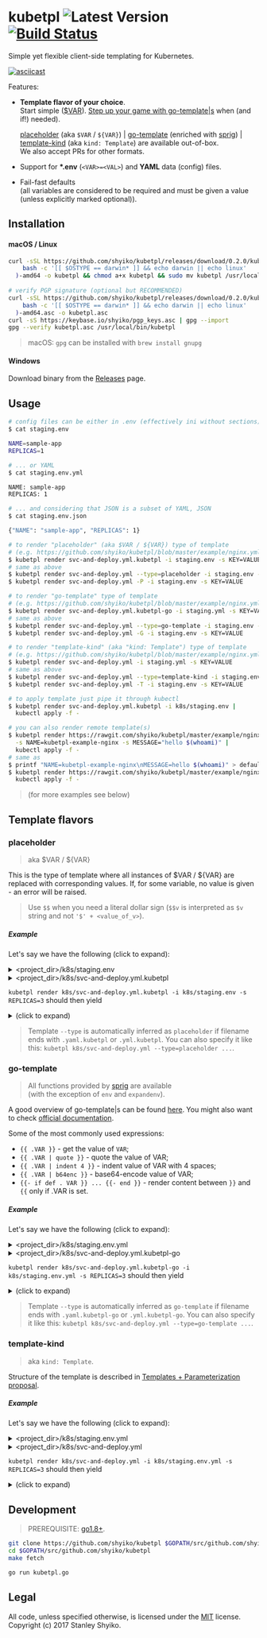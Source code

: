 # kubetpl ![Latest Version](https://img.shields.io/badge/latest-0.2.0-blue.svg) [![Build Status](https://travis-ci.org/shyiko/kubetpl.svg?branch=master)](https://travis-ci.org/shyiko/kubetpl)

Simple yet flexible client-side templating for Kubernetes.

[![asciicast](https://asciinema.org/a/h2r3K7uOMHS9CyyswrA8kVN2N.png)](https://asciinema.org/a/h2r3K7uOMHS9CyyswrA8kVN2N)  

Features:
- **Template flavor of your choice**.  
  Start simple ([$VAR](#placeholder)). [Step up your game with go-template|s](#go-template) when (and if!) needed). 
   
  [placeholder](#placeholder) (aka `$VAR` / `${VAR}`) | [go-template](#go-template) (enriched with [sprig](http://masterminds.github.io/sprig/)) | [template-kind](#template-kind) (aka `kind: Template`) are available out-of-box.  
  We also accept PRs for other formats. 
- Support for **\*.env** (`<VAR>=<VAL>`) and **YAML** data (config) files.
- Fail-fast defaults   
(all variables are considered to be required and must be given a value (unless explicitly marked optional)).    

## Installation

#### macOS / Linux

```sh
curl -sSL https://github.com/shyiko/kubetpl/releases/download/0.2.0/kubetpl-0.2.0-$(
    bash -c '[[ $OSTYPE == darwin* ]] && echo darwin || echo linux'
  )-amd64 -o kubetpl && chmod a+x kubetpl && sudo mv kubetpl /usr/local/bin/
    
# verify PGP signature (optional but RECOMMENDED)
curl -sSL https://github.com/shyiko/kubetpl/releases/download/0.2.0/kubetpl-0.2.0-$(
    bash -c '[[ $OSTYPE == darwin* ]] && echo darwin || echo linux'
  )-amd64.asc -o kubetpl.asc
curl -sS https://keybase.io/shyiko/pgp_keys.asc | gpg --import
gpg --verify kubetpl.asc /usr/local/bin/kubetpl
```  

> macOS: `gpg` can be installed with `brew install gnupg`

#### Windows

Download binary from the [Releases](https://github.com/shyiko/kubetpl/releases) page.

## Usage

```sh
# config files can be either in .env (effectively ini without sections)
$ cat staging.env

NAME=sample-app
REPLICAS=1

# ... or YAML 
$ cat staging.env.yml

NAME: sample-app
REPLICAS: 1

# ... and considering that JSON is a subset of YAML, JSON
$ cat staging.env.json

{"NAME": "sample-app", "REPLICAS": 1}

# to render "placeholder" (aka $VAR / ${VAR}) type of template
# (e.g. https://github.com/shyiko/kubetpl/blob/master/example/nginx.yml.kubetpl)
$ kubetpl render svc-and-deploy.yml.kubetpl -i staging.env -s KEY=VALUE
# same as above
$ kubetpl render svc-and-deploy.yml --type=placeholder -i staging.env -s KEY=VALUE
$ kubetpl render svc-and-deploy.yml -P -i staging.env -s KEY=VALUE

# to render "go-template" type of template
# (e.g. https://github.com/shyiko/kubetpl/blob/master/example/nginx.yml.kubetpl-go)
$ kubetpl render svc-and-deploy.yml.kubetpl-go -i staging.yml -s KEY=VALUE
# same as above
$ kubetpl render svc-and-deploy.yml --type=go-template -i staging.env -s KEY=VALUE
$ kubetpl render svc-and-deploy.yml -G -i staging.env -s KEY=VALUE

# to render "template-kind" (aka "kind: Template") type of template
# (e.g. https://github.com/shyiko/kubetpl/blob/master/example/nginx.yml)
$ kubetpl render svc-and-deploy.yml -i staging.yml -s KEY=VALUE
# same as above
$ kubetpl render svc-and-deploy.yml --type=template-kind -i staging.env -s KEY=VALUE
$ kubetpl render svc-and-deploy.yml -T -i staging.env -s KEY=VALUE

# to apply template just pipe it through kubectl    
$ kubetpl render svc-and-deploy.yml.kubetpl -i k8s/staging.env | 
  kubectl apply -f -

# you can also render remote template(s)
$ kubetpl render https://rawgit.com/shyiko/kubetpl/master/example/nginx.yml.kubetpl \
  -s NAME=kubetpl-example-nginx -s MESSAGE="hello $(whoami)" | 
  kubectl apply -f -
# same as
$ printf "NAME=kubetpl-example-nginx\nMESSAGE=hello $(whoami)" > default.env
$ kubetpl render https://rawgit.com/shyiko/kubetpl/master/example/nginx.yml.kubetpl -i default.env | 
  kubectl apply -f -
```

> (for more examples see below)

## Template flavors

### placeholder

> aka $VAR / ${VAR}  

This is the type of template where all instances of $VAR / ${VAR} are replaced with corresponding values. If, for some variable, no value
is given - an error will be raised. 

> Use `$$` when you need a literal dollar sign (`$$v` is interpreted as `$v` string and not `'$' + <value_of_v>`). 

##### Example

Let's say we have the following (click to expand):

<details>
  <summary>&lt;project_dir&gt;/k8s/staging.env</summary>

```ini  
NAME=sample-app
REPLICAS=1
```
</details>
<details>
  <summary>&lt;project_dir&gt;/k8s/svc-and-deploy.yml.kubetpl</summary>

```yaml  
apiVersion: v1
kind: Service
metadata:
  name: $NAME-service
spec:
  selector:
    app: $NAME
  ports:
  - protocol: TCP
    port: 80
---
apiVersion: apps/v1beta1
kind: Deployment
metadata:
  name: $NAME-deployment
spec:
  replicas: $REPLICAS
  template: 
    metadata:
      labels:
        app: $NAME
    spec:
      containers:
      - name: nginx
        image: nginx:1.7.9
        ports:
        - containerPort: 80
```
</details>
<p><p>

`kubetpl render k8s/svc-and-deploy.yml.kubetpl -i k8s/staging.env -s REPLICAS=3` should then yield

<details>
  <summary>(click to expand)</summary>

```yaml
apiVersion: v1
kind: Service
metadata:
  name: sample-app-service
spec:
  selector:
    app: sample-app
  ports:
  - protocol: TCP
    port: 80
---
apiVersion: apps/v1beta1
kind: Deployment
metadata:
  name: sample-app-deployment
spec:
  replicas: 3
  template: 
    metadata:
      labels:
        app: sample-app
    spec:
      containers:
      - name: nginx
        image: nginx:1.7.9
        ports:
        - containerPort: 80
```
</details>
<p><p>

> Template `--type` is automatically inferred as `placeholder` if filename ends with `.yaml.kubetpl` or `.yml.kubetpl`. 
You can also specify it like this: `kubetpl k8s/svc-and-deploy.yml --type=placeholder ...`.

### go-template

> All functions provided by [sprig](http://masterminds.github.io/sprig/) are available  
(with the exception of `env` and `expandenv`).

A good overview of go-template|s can be found [here](https://gohugo.io/templates/introduction/#variables). You might also want to check [official documentation](https://golang.org/pkg/text/template/).

Some of the most commonly used expressions:
* `{{ .VAR }}` - get the value of `VAR`;
* `{{ .VAR | quote }}` - quote the value of VAR;   
* `{{ .VAR | indent 4 }}` - indent value of VAR with 4 spaces;   
* `{{ .VAR | b64enc }}` - base64-encode value of VAR;   
* `{{- if def . VAR }} ... {{- end }}` - render content between `}}` and `{{` only if .VAR is set.   

##### Example

Let's say we have the following (click to expand):

<details>
  <summary>&lt;project_dir&gt;/k8s/staging.env.yml</summary>

```yaml
NAME: sample-app
REPLICAS: 1
```
</details>
<details>
  <summary>&lt;project_dir&gt;/k8s/svc-and-deploy.yml.kubetpl-go</summary>

```yaml  
apiVersion: v1
kind: Service
metadata:
  name: {{ .NAME }}-service
spec:
  selector:
    app: {{ .NAME }}
  ports:
  - protocol: TCP
    port: 80
---
apiVersion: apps/v1beta1
kind: Deployment
metadata:
  name: {{ .NAME }}-deployment
spec:
  replicas: {{ .REPLICAS }}
  template: 
    metadata:
      labels:
        app: {{ .NAME }}
    spec:
      containers:
      - name: nginx
        image: nginx:1.7.9
        ports:
        - containerPort: 80
```
</details>
<p><p>

`kubetpl render k8s/svc-and-deploy.yml.kubetpl-go -i k8s/staging.env.yml -s REPLICAS=3` should then yield

<details>
  <summary>(click to expand)</summary>

```yaml
apiVersion: v1
kind: Service
metadata:
  name: sample-app-service
spec:
  selector:
    app: sample-app
  ports:
  - protocol: TCP
    port: 80
---
apiVersion: apps/v1beta1
kind: Deployment
metadata:
  name: sample-app-deployment
spec:
  replicas: 3
  template: 
    metadata:
      labels:
        app: sample-app
    spec:
      containers:
      - name: nginx
        image: nginx:1.7.9
        ports:
        - containerPort: 80
```
</details>
<p><p>

> Template `--type` is automatically inferred as `go-template` if filename ends with `.yaml.kubetpl-go` or `.yml.kubetpl-go`. 
You can also specify it like this: `kubetpl k8s/svc-and-deploy.yml --type=go-template ...`.

### template-kind

> aka `kind: Template`. 

Structure of the template is described in [Templates + Parameterization proposal](https://github.com/kubernetes/community/blob/master/contributors/design-proposals/apps/OBSOLETE_templates.md).

##### Example

Let's say we have the following (click to expand):

<details>
  <summary>&lt;project_dir&gt;/k8s/staging.env.yml</summary>

```yaml
NAME: sample-app
```
</details>
<details>
  <summary>&lt;project_dir&gt;/k8s/svc-and-deploy.yml</summary>

```yaml  
kind: Template
apiVersion: v1
metadata:
  name: nginx-template
  annotations:
    description: nginx template
objects:
- apiVersion: v1
  kind: Service
  metadata:
    name: $(NAME)-service
  spec:
    selector:
      app: $(NAME)
    ports:
    - protocol: TCP
      port: 80
- apiVersion: apps/v1beta1
  kind: Deployment
  metadata:
    name: $(NAME)-deployment
  spec:
    replicas: $((REPLICAS))
    template: 
      metadata:
        labels:
          app: $(NAME)
      spec:
        containers:
        - name: nginx
          image: nginx:1.7.9
          ports:
          - containerPort: 80
parameters:
- name: NAME
  description: Application name
  required: true
  parameterType: string
- name: REPLICAS
  description: Number of replicas
  value: 1
  required: true
  parameterType: int
```
</details>
<p><p>

`kubetpl render k8s/svc-and-deploy.yml -i k8s/staging.env.yml -s REPLICAS=3` should then yield

<details>
  <summary>(click to expand)</summary>

```yaml
apiVersion: v1
kind: Service
metadata:
  name: sample-app-service
spec:
  selector:
    app: sample-app
  ports:
  - protocol: TCP
    port: 80
---
apiVersion: apps/v1beta1
kind: Deployment
metadata:
  name: sample-app-deployment
spec:
  replicas: 3
  template: 
    metadata:
      labels:
        app: sample-app
    spec:
      containers:
      - name: nginx
        image: nginx:1.7.9
        ports:
        - containerPort: 80
```
</details>

## Development

> PREREQUISITE: [go1.8+](https://golang.org/dl/).

```sh
git clone https://github.com/shyiko/kubetpl $GOPATH/src/github.com/shyiko/kubetpl 
cd $GOPATH/src/github.com/shyiko/kubetpl
make fetch

go run kubetpl.go
```

## Legal

All code, unless specified otherwise, is licensed under the [MIT](https://opensource.org/licenses/MIT) license.  
Copyright (c) 2017 Stanley Shyiko.

